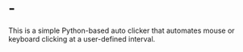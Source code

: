 # -
This is a simple Python-based auto clicker that automates mouse or keyboard clicking at a user-defined interval.
